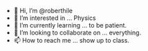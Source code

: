- 👋 Hi, I’m @roberthile
- 👀 I’m interested in ... Physics
- 🌱 I’m currently learning ... to be patient.
- 💞️ I’m looking to collaborate on ... everything.
- 📫 How to reach me ... show up to class.

